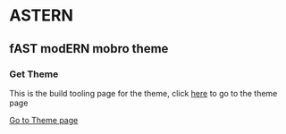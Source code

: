 # ASTERN

## fAST modERN mobro theme

### Get Theme

This is the build tooling page for the theme, click [here](/theme) to go to the theme page

[Go to Theme page](/theme)
